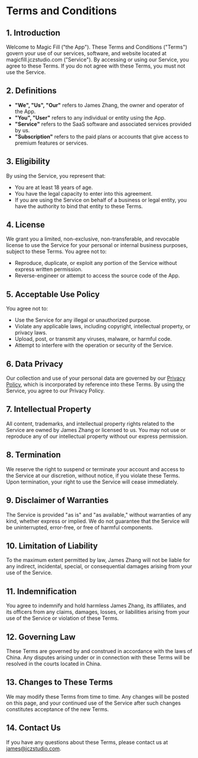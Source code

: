 # **Terms and Conditions**

## **1. Introduction**

Welcome to Magic Fill ("the App"). These Terms and Conditions ("Terms") govern your use of our services, software, and website located at magicfill.jczstudio.com ("Service"). By accessing or using our Service, you agree to these Terms. If you do not agree with these Terms, you must not use the Service.

## **2. Definitions**

- **"We", "Us", "Our"** refers to James Zhang, the owner and operator of the App.
- **"You", "User"** refers to any individual or entity using the App.
- **"Service"** refers to the SaaS software and associated services provided by us.
- **"Subscription"** refers to the paid plans or accounts that give access to premium features or services.

## **3. Eligibility**

By using the Service, you represent that:

- You are at least 18 years of age.
- You have the legal capacity to enter into this agreement.
- If you are using the Service on behalf of a business or legal entity, you have the authority to bind that entity to these Terms.

## **4. License**

We grant you a limited, non-exclusive, non-transferable, and revocable license to use the Service for your personal or internal business purposes, subject to these Terms. You agree not to:

- Reproduce, duplicate, or exploit any portion of the Service without express written permission.
- Reverse-engineer or attempt to access the source code of the App.

## **5. Acceptable Use Policy**

You agree not to:

- Use the Service for any illegal or unauthorized purpose.
- Violate any applicable laws, including copyright, intellectual property, or privacy laws.
- Upload, post, or transmit any viruses, malware, or harmful code.
- Attempt to interfere with the operation or security of the Service.

## **6. Data Privacy**

Our collection and use of your personal data are governed by our [Privacy Policy](privacy-policy.md), which is incorporated by reference into these Terms. By using the Service, you agree to our Privacy Policy.

## **7. Intellectual Property**

All content, trademarks, and intellectual property rights related to the Service are owned by James Zhang or licensed to us. You may not use or reproduce any of our intellectual property without our express permission.

## **8. Termination**

We reserve the right to suspend or terminate your account and access to the Service at our discretion, without notice, if you violate these Terms. Upon termination, your right to use the Service will cease immediately.

## **9. Disclaimer of Warranties**

The Service is provided "as is" and "as available," without warranties of any kind, whether express or implied. We do not guarantee that the Service will be uninterrupted, error-free, or free of harmful components.

## **10. Limitation of Liability**

To the maximum extent permitted by law, James Zhang will not be liable for any indirect, incidental, special, or consequential damages arising from your use of the Service.

## **11. Indemnification**

You agree to indemnify and hold harmless James Zhang, its affiliates, and its officers from any claims, damages, losses, or liabilities arising from your use of the Service or violation of these Terms.

## **12. Governing Law**

These Terms are governed by and construed in accordance with the laws of China. Any disputes arising under or in connection with these Terms will be resolved in the courts located in China.

## **13. Changes to These Terms**

We may modify these Terms from time to time. Any changes will be posted on this page, and your continued use of the Service after such changes constitutes acceptance of the new Terms.

## **14. Contact Us**

If you have any questions about these Terms, please contact us at james@jczstudio.com.
